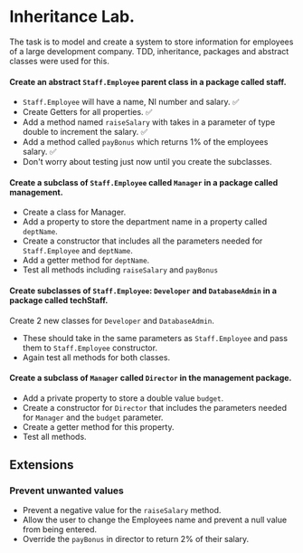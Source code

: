 # Inheritance Lab.

The task is to model and create a system to store information for employees of a large development company.
TDD, inheritance, packages and abstract classes were used for this.

#### Create an abstract `Staff.Employee` parent class in a package called staff.
- `Staff.Employee` will have a name, NI number and salary. :white_check_mark:
- Create Getters for all properties. :white_check_mark:
- Add a method named `raiseSalary` with takes in a parameter of type double to increment the salary. :white_check_mark:
- Add a method called `payBonus` which returns 1% of the employees salary. :white_check_mark:
- Don't worry about testing just now until you create the subclasses.

#### Create a subclass of `Staff.Employee` called `Manager` in a package called management.
- Create a class for Manager.
- Add a property to store the department name in a property called `deptName`.
- Create a constructor that includes all the parameters needed for `Staff.Employee` and `deptName`.
- Add a getter method for `deptName`.
- Test all methods including `raiseSalary` and `payBonus`

#### Create subclasses of `Staff.Employee`: `Developer` and `DatabaseAdmin` in a package called techStaff.
Create 2 new classes for `Developer` and `DatabaseAdmin`.
- These should take in the same parameters as `Staff.Employee` and pass them to `Staff.Employee` constructor.
- Again test all methods for both classes.

#### Create a subclass of `Manager` called `Director` in the management package.
- Add a private property to store a double value `budget`.
- Create a constructor for `Director` that includes the parameters needed for `Manager` and the `budget` parameter.
- Create a getter method for this property.
- Test all methods.


## Extensions

### Prevent unwanted values

- Prevent a negative value for the `raiseSalary` method.
- Allow the user to change the Employees name and prevent a null value from being entered.
- Override the `payBonus` in director to return 2% of their salary.
